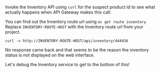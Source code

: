 Invoke the Inventory API using `curl` for the suspect product id to see what actually 
happens when API Gateway makes this call:

You can find out the Inventory route url using `oc get route inventory` Replace 
`INVENTORY-ROUTE-HOST` with the Inventory route url from your project.

```
curl -v http://INVENTORY-ROUTE-HOST/api/inventory/444436
```

No response came back and that seems to be the reason the inventory status is not displayed 
on the web interface.

Let's debug the Inventory service to get to the bottom of this!